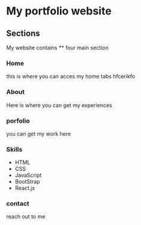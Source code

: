 # My portfolio website

## Sections
My website contains ** four main section

### Home
this is where you can acces my home tabs hfcerikfo

### About
Here is where you can get my experiences

### porfolio
you can get my work here

### Skills
- HTML
- CSS
- JavaScript
- BootStrap
- React.js

### contact
reach out to me
